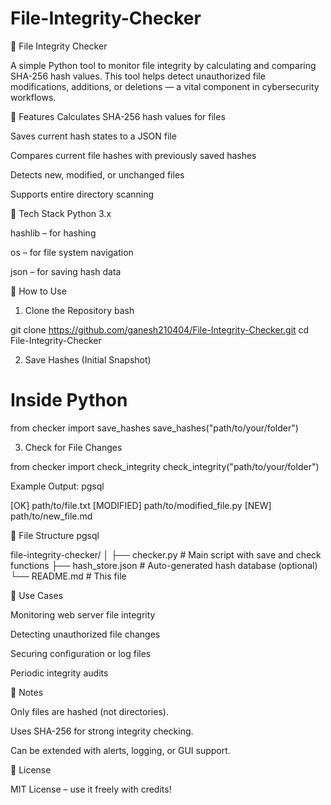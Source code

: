 # File-Integrity-Checker
🔐 File Integrity Checker

A simple Python tool to monitor file integrity by calculating and comparing SHA-256 hash values. This tool helps detect unauthorized file modifications, additions, or deletions — a vital component in cybersecurity workflows.

📌 Features
Calculates SHA-256 hash values for files

Saves current hash states to a JSON file

Compares current file hashes with previously saved hashes

Detects new, modified, or unchanged files

Supports entire directory scanning

🧰 Tech Stack
Python 3.x

hashlib – for hashing

os – for file system navigation

json – for saving hash data

🚀 How to Use
1. Clone the Repository
bash

git clone https://github.com/ganesh210404/File-Integrity-Checker.git cd File-Integrity-Checker

2. Save Hashes (Initial Snapshot)

# Inside Python
from checker import save_hashes
save_hashes("path/to/your/folder")

3. Check for File Changes

from checker import check_integrity
check_integrity("path/to/your/folder")

Example Output:
pgsql

[OK]        path/to/file.txt
[MODIFIED]  path/to/modified_file.py
[NEW]       path/to/new_file.md

📂 File Structure
pgsql

file-integrity-checker/
│
├── checker.py         # Main script with save and check functions
├── hash_store.json    # Auto-generated hash database (optional)
└── README.md          # This file

📎 Use Cases

Monitoring web server file integrity

Detecting unauthorized file changes

Securing configuration or log files

Periodic integrity audits

📢 Notes

Only files are hashed (not directories).

Uses SHA-256 for strong integrity checking.

Can be extended with alerts, logging, or GUI support.

📜 License

MIT License – use it freely with credits!